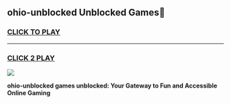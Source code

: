 
## ohio-unblocked Unblocked Games👋
<h3>
<a href="https://news.freeplayer.one?title=ohio-unblocked&ref=16F">CLICK TO PLAY</a></h3>
<hr>

<h3>
<a href="https://news.freeplayer.one?title=ohio-unblocked&ref=16F">CLICK 2 PLAY</a>
  
</h3>

<a href="https://news.freeplayer.one?title=ohio-unblocked&ref=16F/"><img src="https://clearcache.store/games.png"></a>


**ohio-unblocked games unblocked: Your Gateway to Fun and Accessible Online Gaming**
